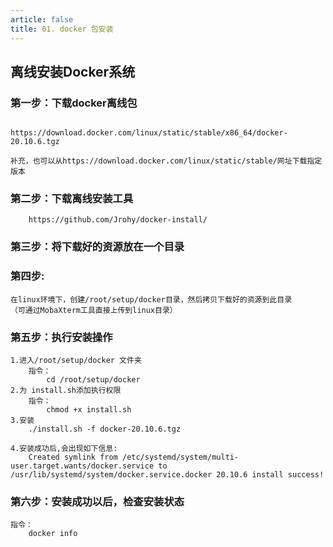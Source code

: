 ```yaml
---
article: false
title: 01. docker 包安装
---
```



## 离线安装Docker系统

### 第一步：下载docker离线包
```text

https://download.docker.com/linux/static/stable/x86_64/docker-20.10.6.tgz

补充，也可以从https://download.docker.com/linux/static/stable/网址下载指定版本

```
### 第二步：下载离线安装工具
```text
    https://github.com/Jrohy/docker-install/
```
### 第三步：将下载好的资源放在一个目录

### 第四步:
```text
在linux环境下，创建/root/setup/docker目录，然后拷贝下载好的资源到此目录
（可通过MobaXterm工具直接上传到linux目录）
```
### 第五步：执行安装操作
```text
1.进入/root/setup/docker 文件夹
    指令：
        cd /root/setup/docker
2.为 install.sh添加执行权限
    指令：
        chmod +x install.sh
3.安装
    ./install.sh -f docker-20.10.6.tgz

4.安装成功后,会出现如下信息:
    Created symlink from /etc/systemd/system/multi-user.target.wants/docker.service to /usr/lib/systemd/system/docker.service.docker 20.10.6 install success!

```


### 第六步：安装成功以后，检查安装状态

```text
指令：
    docker info
```
